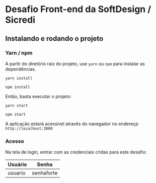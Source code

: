 # Desafio Front-end da SoftDesign / Sicredi

## Instalando e rodando o projeto

### Yarn / npm

A partir do diretório raiz do projeto, use `yarn` ou `npm` para instalar as dependências.

```
yarn install
```

```
npm install
```

Então, basta executar o projeto:

```
yarn start
```

```
npm start
```

A aplicação estará acessível através do navegador no endereçp `http://localhost:3000`

### Acesso

Na tela de login, entrar com as credenciais cridas para este desafio:

| Usuário | Senha      |
| ------- | ---------- |
| usuario | senhaforte |
